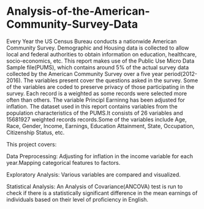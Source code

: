 # Analysis-of-the-American-Community-Survey-Data
Every Year the US Census Bureau conducts a nationwide American Community Survey. Demographic and Housing data is collected to allow local and federal authorities to obtain information on education, healthcare, socio-economics, etc.
This report makes use of the Public Use Micro Data Sample file(PUMS), which contains around 5% of the actual survey data collected by the American Community Survey over a five year period(2012-2016). The variables present cover the questions asked in the survey. Some of the variables are coded to preserve privacy of those participating in the survey. Each record is a weighted as some records were selected more often than others. The variable Principl Earninng has been adjusted for inflation.
The dataset used in this report contains variables from the population characteristics of the PUMS.It consists of 26 variables and 15681927 weighted records records.Some of the variables include Age, Race, Gender, Income, Earnings, Education Attainment, State, Occupation, Citizenship Status, etc.

This project covers:

Data Preprocessing: Adjusting for inflation in the income variable for each year.Mapping categorical features to factors.
 
Exploratory Analysis: Various variables are compared and visualized.

Statistical Analysis: An Analysis of Covariance(ANCOVA) test is run to check if there is a statistically significant difference in the mean earnings of individuals based on their level of proficiency in English.

